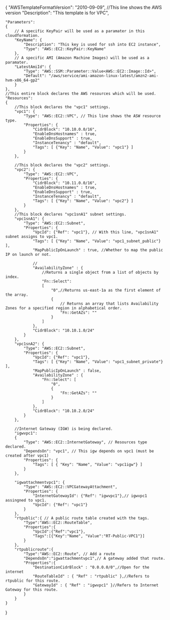 {
    "AWSTemplateFormatVersion": "2010-09-09", //This line shows the AWS version
    "Description": "This template is for VPC",

    "Parameters": 
    { 
        // A specific KeyPair will be used as a paramater in this cloudformation.
        "KeyName": { 
            "Description": "This key is used for ssh into EC2 instance",
            "Type": "AWS::EC2::KeyPair::KeyName"
        },
        // A specific AMI (Amazon Machine Images) will be used as a paramater.
        "LatestAmiId": {
            "Type": "AWS::SSM::Parameter::Value<AWS::EC2::Image::Id>",
            "Default": "/aws/service/ami-amazon-linux-latest/amzn2-ami-hvm-x86_64-gp2"
        }
    },
    //This entire block declares the AWS resources which will be used.
    "Resources": 
    {
        //This block declares the "vpc1" settings.
        "vpc1": {
            "Type": "AWS::EC2::VPC", // This line shows the ASW resource type.
            "Properties": {
                "CidrBlock": "10.10.0.0/16",
                "EnableDnsHostnames" : true,
                "EnableDnsSupport" : true,
                "InstanceTenancy" : "default",
                "Tags": [ {"Key": "Name", "Value": "vpc1"} ]
            }
        },

        //This block declares the "vpc2" settings.
        "vpc2": {
            "Type": "AWS::EC2::VPC",
            "Properties": {
                "CidrBlock": "10.11.0.0/16",
                "EnableDnsHostnames" : true,
                "EnableDnsSupport" : true,
                "InstanceTenancy" : "default",
                "Tags": [ {"Key": "Name", "Value": "vpc2"} ]
            }
        },
        //This block declares "vpc1snA1" subnet settings.
        "vpc1snA1": {
            "Type": "AWS::EC2::Subnet",
            "Properties": {
                "VpcId": {"Ref": "vpc1"}, // With this line, "vpc1snA1" subnet assigns to vpc1.
                "Tags": [ {"Key": "Name", "Value": "vpc1_subnet_public"} ],
                "MapPublicIpOnLaunch" : true, //Whether to map the public IP on launch or not.
                
                //
                "AvailabilityZone" : {
                    //Returns a single object from a list of objects by index.
                    "Fn::Select": 
                    [
                        "0",//Returns us-east-1a as the first element of the array.
                        {
                            // Returns an array that lists Availability Zones for a specified region in alphabetical order.
                            "Fn::GetAZs": "" 
                        }
                    ]
                },
                "CidrBlock": "10.10.1.0/24"
            }
        },
        "vpc1snA2": {
            "Type": "AWS::EC2::Subnet",
            "Properties": {
                "VpcId": {"Ref": "vpc1"},
                "Tags": [ {"Key": "Name", "Value": "vpc1_subnet_private"} ],
                "MapPublicIpOnLaunch" : false,
                "AvailabilityZone" : {
                    "Fn::Select": [
                        "0",
                        {
                            "Fn::GetAZs": ""
                        }
                    ]
                },
                "CidrBlock": "10.10.2.0/24"
            }
        },
        
        //Internet Gateway (IGW) is being declared.
        "igwvpc1": 
        {
            "Type": "AWS::EC2::InternetGateway", // Resources type declared.
            "DependsOn": "vpc1", // This igw depends on vpc1 (must be created after vpc1)
            "Properties": {
                "Tags": [ { "Key": "Name", "Value": "vpc1igw"} ]
            }
        },
        
        "igwattachmentvpc1": {
            "Type": "AWS::EC2::VPCGatewayAttachment",
            "Properties": {
                "InternetGatewayId": {"Ref": "igwvpc1"},// igwvpc1 assingned to vpc1.
                "VpcId": {"Ref": "vpc1"}
            }
        },
        "rtpublic":{ // A public route table created with the tags.
            "Type":"AWS::EC2::RouteTable",
            "Properties":{
                "VpcId":{"Ref":"vpc1"},
                "Tags":[{"Key":"Name", "Value":"RT-Public-VPC1"}]
            }
        },
        "rtpublicroute":{ 
            "Type":"AWS::EC2::Route", // Add a route
            "DependsOn":"igwattachmentvpc1",// A gateway added that route.
            "Properties":{
                "DestinationCidrBlock" : "0.0.0.0/0",//Open for the internet
                "RouteTableId" : { "Ref" : "rtpublic" },//Refers to rtpublic for this route.
                "GatewayId" : { "Ref" : "igwvpc1" }//Refers to Internet Gateway for this route.
            }
        }
    }
}
